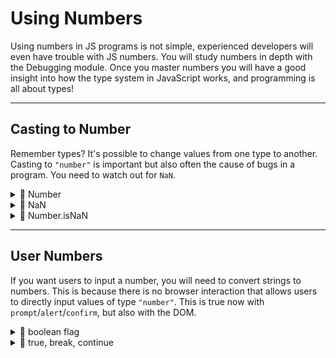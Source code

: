 # Using Numbers

Using numbers in JS programs is not simple, experienced developers will even have trouble with JS numbers. You will study numbers in depth with the Debugging module. Once you master numbers you will have a good insight into how the type system in JavaScript works, and programming is all about types!

---

## Casting to Number

Remember types? It's possible to change values from one type to another. Casting to `"number"` is important but also often the cause of bugs in a program. You need to watch out for `NaN`.

<details>
<summary>🐥 Number</summary>

```js
// you will need this to get numbers from a prompt
console.log('-- casting to number --');

// numbers to numbers, no change!
console.log(Number(1)); // 1

// strings to numbers
console.log(Number('')); // 0
console.log(Number('0')); // 0
console.log(Number('1.2')); // 1.2
console.log(Number('-12')); // -12

// boolean to number
console.log(Number(true)); // 1
console.log(Number(false)); // 0

// null to number
console.log(Number(null)); // 0
```

</details>
<details>
<summary>🐥 NaN</summary>

```js
console.log('-- NaN --');

// NaN (Not a Number) is a confusing concept in JS
//  for now you only need to use it a little
//  in Debugging you will learn a lot about NaN
// this is everything you need to know for now:

// NaN is ... a number!?
console.log(NaN); // NaN
console.log(typeof NaN); // 'number'

//  strings that don't look like numbers will become NaN
console.log(Number('asdf')); // NaN
console.log(Number('!')); // NaN
console.log(Number('one')); // NaN
console.log(Number('12.3.2')); // NaN

// undefined becomes NaN
console.log(Number(undefined)); // NaN
```

</details>
<details>
<summary>🐥 Number.isNaN</summary>

```js
console.log('-- checking for NaN --');

// nothing is strictly equal to NaN, not even NaN!
console.log(12 === NaN); // false
console.log('hello' === NaN); // false
console.log(NaN === NaN); // false

// you can check for NaN like this:
console.log(Number.isNaN(NaN)); // true
console.log(Number.isNaN('asdf')); // false
```

</details>

---

## User Numbers

If you want users to input a number, you will need to convert strings to numbers. This is because there is no browser interaction that allows users to directly input values of type `"number"`. This is true now with `prompt`/`alert`/`confirm`, but also with the DOM.

<details>
<summary>🐥 boolean flag</summary>

```js
console.log('-- user numbers: boolean flag --');

// why is userNumber initialized to NaN?
let userNumber = NaN;

let inputIsNaN = true;
while (inputIsNaN) {
  let input = prompt('please enter something');

  if (input === null) {
    // start over if the user entered null
    //  null will cast to 0, not the same as inputting 0
    alert('you are a canceler');
  } else if (input === '') {
    // start over if the user didn't type anything
    //  '' will cast to 0, but is not the same as inputting 0
    alert('type something');
  } else {
    // cast the not-empty input to type number
    userNumber = Number(input);

    // check if the input is NaN
    inputIsNaN = Number.isNaN(userNumber);

    // alert the user if it was not a number
    if (inputIsNaN) {
      alert('"' + input + '" is not a number');
    }
  }
}

alert(typeof userNumber + ': ' + userNumber);
```

</details>
<details>
<summary>🐥 true, break, continue</summary>

```js
console.log('-- user numbers: true, break, continue --');

// why is userNumber initialized to NaN?
let userNumber;

while (true) {
  let input = prompt('please enter something');

  // start over if the user entered null
  //  null will cast to 0, not the same as inputting 0
  if (input === null) {
    alert('you are a canceler');
    continue;
  }
  // start over if the user didn't type anything
  //  '' will cast to 0, not the same as inputting 0
  if (input === '') {
    alert('type something');
    continue;
  }

  // cast the not-empty input to type number
  userNumber = Number(input);

  // start over if the input is NaN
  if (Number.isNaN(userNumber)) {
    alert('"' + input + '" is not a number');
    continue;
  }

  // success! if you've made it this far, the user inputed a number
  break;
}

alert(typeof userNumber + ': ' + userNumber);
```

</details>
